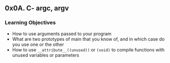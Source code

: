 ## 0x0A. C- argc, argv

### Learning Objectives

- How to use arguments passed to your program 
- What are two prototypes of main that you know of, and in which case do you use one or the other 
- How to use `__attribute__((unused))` or `(void)` to compile functions with unused variables or parameters
